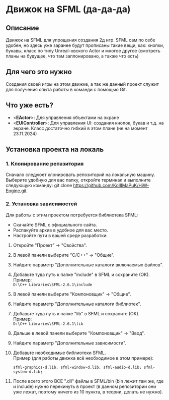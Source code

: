 # Движок на SFML (да-да-да)

## Описание

Движок на SFML для упрощения создания 2д игр. SFML сам по себе удобен, но здесь уже заранее будут прописаны такие вещи, как: кнопки, букавы, класс по типу Unreal-овского Actor и многое другое (смотреть планы на будущее, что там заплонировано, а также что есть)

## Для чего это нужно

Создания своей игры на этом движке, а так же данный проект служит для получения опыта работы в команди с помощью Git.

## Что уже есть?

- <**EActor**>: Для управления объектами на экране
- <**EUIController**>: Для управления UI: создания кнопок, букав и т.д. на экране. Класс достаточно гибкий в этом плане (не на момент 23.11.2024)

## Установка проекта на локаль

### 1. Клонирование репазитория

Сначало следуюет клонировать репозиторий на локальную машину. Выберите удобную для вас папку, откройте терминал и выполните следующую команду:
git clone https://github.com/KoIIIMaPuK/HiW-Engine.git

### 2. Установка зависимостей  
Для работы с этим проектом потребуется библиотека SFML:
- Скачайте SFML с официального сайта.
- Распакуйте архив в удобное для вас место.
- Настройте пути в вашей среде разработки:

1. Откройте "Проект" -> "Свойства".
2. В левой панели выберите "C/C++" -> "Общие".
3. Найдите параметр "Дополнительные каталоги включаемых файлов".
4. Добавьте туда путь к папке "include" в SFML и сохраните (ОК).  
   Пример:  
   `D:\C++ Libraries\SFML-2.6.1\include`

5. В левой панели выберите "Компоновщик" -> "Общие".
6. Найдите параметр "Дополнительные каталоги библиотек".
7. Добавьте туда путь к папке "lib" в SFML и сохраните (ОК).  
   Пример:  
   `D:\C++ Libraries\SFML-2.6.1\lib`

8. Дальше в левой панели выберите "Компоновщик" -> "Ввод".
9. Найдите параметр "Дополнительные зависимости".
10. Добавьте необходимые библиотеки SFML.  
    Пример (для работы движка всё необходимое в этом примере):
    ```
    sfml-graphics-d.lib; sfml-window-d.lib; sfml-audio-d.lib; sfml-system-d.lib;
    ```

11. После всего этого ВСЕ ".dll" файлы в SFML/bin (bin лежит там же, где и include) нужно перекинуть в проект (в данном репозитории они уже лежат, поэтому ничего из 10 пункта, в теории, делать не нужно).
